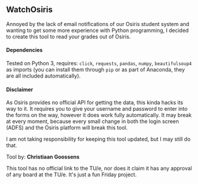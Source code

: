 ## WatchOsiris

Annoyed by the lack of email notifications of our Osiris student system and wanting to get some more experience with Python programming, I decided to create this tool to read your grades out of Osiris.

#### Dependencies

Tested on Python 3, requires: `click`, `requests`, `pandas`, `numpy`, `beautifulsoup4` as imports (you can install them through `pip` or as part of Anaconda, they are all included automatically).

#### Disclaimer

As Osiris provides no official API for getting the data, this kinda hacks its way to it. It requires you to give your username and password to enter into the forms on the way, however it does work fully automatically.
It may break at every moment, because every small change in both the login screen (ADFS) and the Osiris platform will break this tool.

I am not taking responsibility for keeping this tool updated, but I may still do that.


Tool by:
**Christiaan Goossens**

This tool has no official link to the TU/e, nor does it claim it has any approval of any board at the TU/e. It's just a fun Friday project.
